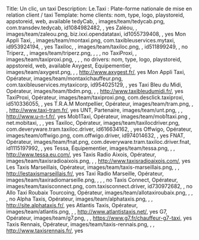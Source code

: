 Title: Un clic, un taxi
Description: Le.Taxi : Plate-forme nationale de mise en relation client / taxi
Template: home
clients: nom, type, logo, playstoreid, appstoreid, web, available
     tedyCab, , images/team/tedycab.png, com.transdev.tedycab, id1084982482, , yes
     Zaléou, , images/team/zaleou.png, biz.ixxi.opendatataxi, id1055739408, , yes
     Mon Appli Taxi, , images/team/montaxi.png, com.taxibleuservices.mytaxi, id953924194, , yes
     Taxiloc, , images/team/taxiloc.png, , id511899249, , no
     Triperz, , images/team/triperz.png, , , , no
     TaxiProxi, , images/team/taxiproxi.png, , , , no
 drivers: nom, type, logo, playstoreid, appstoreid, web, available
     Axygest, Équipementier, images/team/axygest.png, , , http://www.axygest.fr/, yes
     Mon Appli Taxi, Opérateur, images/team/montaxichauffeur.png, com.taxibleuservices.mytaxicorp, id954025129, , yes
     Taxi Bleu du Midi, Opérateur, images/team/tbdm.png, , , http://www.taxibleudumidi.fr/, yes
     TaxiProxi, Opérateur, images/team/taxiproxi.png, com.desclick.taxiproxi, id510336055, , yes
     T.R.A.M Montpellier, Opérateur, images/team/tram.png, , , http://www.taxi-tram.fr/, yes
     UNT, Partenaire, images/team/unt.png, , , http://www.u-n-t.fr/, yes
     Mob1Taxi, Opérateur, images/team/mob1taxi.png , net.mobitaxi, , , yes
     Taxiloc, Opérateur, images/team/taxilocdriver.png, com.deveryware.tram.taxiloc.driver, id616634162, , yes
     Offwigo, Opérateur, images/team/offwigo.png, com.offwigo.driver, id974014632, , yes
     FNAT, Opérateur, images/team/fnat.png, com.deveryware.tram.taxiloc.driver.fnat, id1115197992, , yes
     Tessa, Équipementier, images/team/tessa.png, , , http://www.tessa.eu.com/, yes
     Taxis Radio Aixois, Opérateur, images/team/taxisradioaixois.png, , , http://www.taxisradioaixois.com/, yes
     Les Taxis Marseillais, Opérateur, images/team/taxis-marseillais.png, , , http://lestaxismarseillais.fr/, yes
     Taxi Radio Marseille, Opérateur, images/team/taxiradiomarseille.png, , , , no
     Taxis Connect, Opérateur, images/team/taxisconnect.png, com.taxisconnect.driver, id730972682, , no
     Allo Taxi Roubaix Tourcoing, Opérateur, images/team/allotaxiroubaix.png, , , , no
     Alpha Taxis, Opérateur, images/team/alphataxis.png, , , http://site.alphataxis.fr/, yes
     Atlantis Taxis, Opérateur, images/team/atlantis.png, , , http://www.atlantistaxis.net/, yes
     G7, Opérateur, images/team/g7.png, , , https://www.g7.fr/chauffeur-g7-taxi, yes
     Taxis Rennais, Opérateur, images/team/taxis-rennais.png, , , http://www.taxisrennais.fr/, yes

